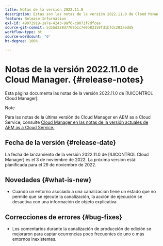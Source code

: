 ```yaml
---
title: Notas de la versión 2022.11.0
description: Estas son las notas de la versión 2022.11.0 de Cloud Manager.
feature: Release Information
exl-id: 49972919-1a7a-4243-9af6-c8071f7dfcea
source-git-commit: 5d5bd228d7769b1c7e0b83158fd1bfdc283aedd5
workflow-type: ht
source-wordcount: '0'
ht-degree: 100%

---
```


# Notas de la versión 2022.11.0 de Cloud Manager. {#release-notes}

Esta página documenta las notas de la versión 2022.11.0 de [!UICONTROL Cloud Manager].

>[!NOTE]
>
>Para las notas de la última versión de Cloud Manager en AEM as a Cloud Service, consulte [Cloud Manager en las notas de la versión actuales de AEM as a Cloud Service.](https://experienceleague.adobe.com/docs/experience-manager-cloud-service/content/implementing/using-cloud-manager/release-notes-cloud-manager/release-notes-cm-current.html?lang=es)

## Fecha de la versión {#release-date}

La fecha de lanzamiento de la versión 2022.11.0 de [!UICONTROL Cloud Manager] es el 3 de noviembre de 2022. La próxima versión está planificada para el 29 de noviembre de 2022.

## Novedades {#what-is-new}

* Cuando un entorno asociado a una canalización tiene un estado que no permite que se ejecute la canalización, la acción de ejecución se desactiva con una información de objeto explicativa.

## Correcciones de errores {#bug-fixes}

* Los comentarios durante la canalización de producción de edición se mejoraron para captar ocurrencias poco frecuentes de uno o más entornos inexistentes.
